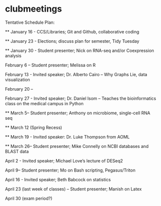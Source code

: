 # clubmeetings

Tentative Schedule Plan:

** January 16  - CCS/Libraries; Git and Github, collaborative coding

** January 23  - Elections; discuss plan for semester, Tidy Tuesday

** January 30  - Student presenter; Nick on RNA-seq and/or Coexpression analysis

February 6 – Student presenter; Melissa on R

February 13 - Invited speaker; Dr. Alberto Cairo – Why Graphs Lie, data visualization

February 20 – 

February 27 - Invited speaker; Dr. Daniel Isom – Teaches the bioinformatics class on the medical campus in Python

** March 5– Student presenter; Anthony on microbiome, single-cell RNA seq

** March 12 (Spring Recess)

** March 19 - Invited speaker: Dr. Luke Thompson from AOML

** March 26– Student presenter; Mike Connelly on NCBI databases and BLAST data

April 2 - Invited speaker; Michael Love’s lecture of DESeq2

April 9– Student presenter; Mo on Bash scripting, Pegasus/Triton

April 16 - Invited speaker; Beth Babcock on statistics

April 23 (last week of classes) – Student presenter; Manish on Latex

April 30 (exam period?)

